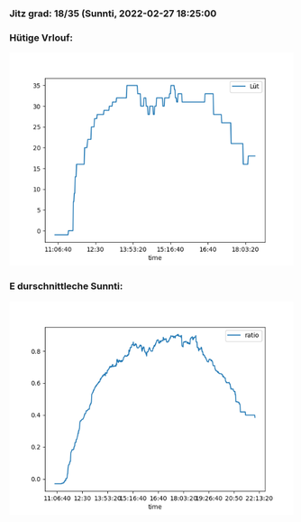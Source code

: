 ### Jitz grad: 18/35 (Sunnti, 2022-02-27 18:25:00

### Hütige Vrlouf:
![Graph](Today.png)

### E durschnittleche Sunnti:
![Graph](Sunnti.png)